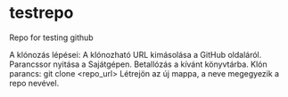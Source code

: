 # testrepo
Repo for testing github

A klónozás lépései:
A klónozható URL kimásolása a GitHub oldaláról.
Parancssor nyitása a Sajátgépen.
Betallózás a kívánt könyvtárba.
Klón parancs: git clone <repo\_url>
Létrejön az új mappa, a neve megegyezik a repo nevével.